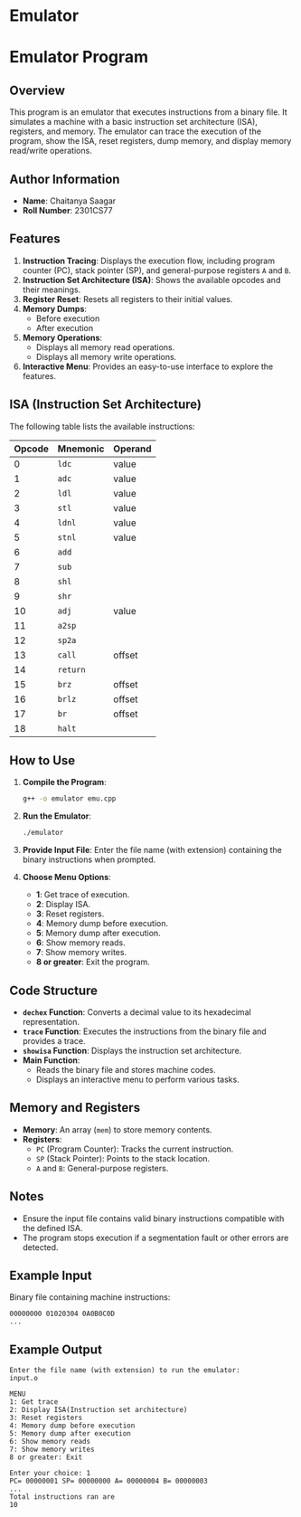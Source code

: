 # Emulator

# Emulator Program

## Overview
This program is an emulator that executes instructions from a binary file. It simulates a machine with a basic instruction set architecture (ISA), registers, and memory. The emulator can trace the execution of the program, show the ISA, reset registers, dump memory, and display memory read/write operations.

## Author Information
- **Name**: Chaitanya Saagar
- **Roll Number**: 2301CS77

## Features
1. **Instruction Tracing**: Displays the execution flow, including program counter (PC), stack pointer (SP), and general-purpose registers `A` and `B`.
2. **Instruction Set Architecture (ISA)**: Shows the available opcodes and their meanings.
3. **Register Reset**: Resets all registers to their initial values.
4. **Memory Dumps**:
   - Before execution
   - After execution
5. **Memory Operations**:
   - Displays all memory read operations.
   - Displays all memory write operations.
6. **Interactive Menu**: Provides an easy-to-use interface to explore the features.

## ISA (Instruction Set Architecture)
The following table lists the available instructions:

| Opcode | Mnemonic | Operand        |
|--------|----------|----------------|
| 0      | `ldc`    | value          |
| 1      | `adc`    | value          |
| 2      | `ldl`    | value          |
| 3      | `stl`    | value          |
| 4      | `ldnl`   | value          |
| 5      | `stnl`   | value          |
| 6      | `add`    |                |
| 7      | `sub`    |                |
| 8      | `shl`    |                |
| 9      | `shr`    |                |
| 10     | `adj`    | value          |
| 11     | `a2sp`   |                |
| 12     | `sp2a`   |                |
| 13     | `call`   | offset         |
| 14     | `return` |                |
| 15     | `brz`    | offset         |
| 16     | `brlz`   | offset         |
| 17     | `br`     | offset         |
| 18     | `halt`   |                |

## How to Use
1. **Compile the Program**:
   ```bash
   g++ -o emulator emu.cpp
   ```

2. **Run the Emulator**:
   ```bash
   ./emulator
   ```

3. **Provide Input File**: Enter the file name (with extension) containing the binary instructions when prompted.

4. **Choose Menu Options**:
   - **1**: Get trace of execution.
   - **2**: Display ISA.
   - **3**: Reset registers.
   - **4**: Memory dump before execution.
   - **5**: Memory dump after execution.
   - **6**: Show memory reads.
   - **7**: Show memory writes.
   - **8 or greater**: Exit the program.

## Code Structure
- **`dechex` Function**: Converts a decimal value to its hexadecimal representation.
- **`trace` Function**: Executes the instructions from the binary file and provides a trace.
- **`showisa` Function**: Displays the instruction set architecture.
- **Main Function**:
  - Reads the binary file and stores machine codes.
  - Displays an interactive menu to perform various tasks.

## Memory and Registers
- **Memory**: An array (`mem`) to store memory contents.
- **Registers**:
  - `PC` (Program Counter): Tracks the current instruction.
  - `SP` (Stack Pointer): Points to the stack location.
  - `A` and `B`: General-purpose registers.

## Notes
- Ensure the input file contains valid binary instructions compatible with the defined ISA.
- The program stops execution if a segmentation fault or other errors are detected.

## Example Input
Binary file containing machine instructions:
```binary
00000000 01020304 0A0B0C0D
...
```

## Example Output
```
Enter the file name (with extension) to run the emulator:
input.o

MENU
1: Get trace
2: Display ISA(Instruction set architecture)
3: Reset registers
4: Memory dump before execution
5: Memory dump after execution
6: Show memory reads
7: Show memory writes
8 or greater: Exit

Enter your choice: 1
PC= 00000001 SP= 00000000 A= 00000004 B= 00000003
...
Total instructions ran are
10
```

